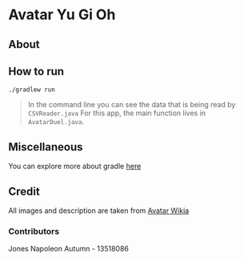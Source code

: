 # Avatar Yu Gi Oh

## About


## How to run
```
./gradlew run
```

> In the command line you can see the data that is being read by `CSVReader.java`
> For this app, the main function lives in `AvatarDuel.java`.

## Miscellaneous

You can explore more about gradle [here](https://guides.gradle.org/creating-new-gradle-builds/)

## Credit

All images and description are taken from [Avatar Wikia](https://avatar.fandom.com/wiki/Avatar_Wiki)

### Contributors

Jones Napoleon Autumn - 13518086